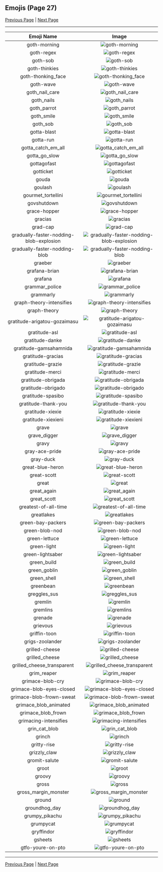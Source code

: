 
## Emojis (Page 27)

[Previous Page](/docs/rc/page-g-0026.md)
  | [Next Page](/docs/rc/page-g-0028.md)

<hr />

|Emoji Name|Image|
| :-: | :-: |
|goth-morning| ![goth-morning](/emojis/rc/goth-morning.png)|
|goth-regex| ![goth-regex](/emojis/rc/goth-regex.png)|
|goth-sob| ![goth-sob](/emojis/rc/goth-sob.png)|
|goth-thinkies| ![goth-thinkies](/emojis/rc/goth-thinkies.png)|
|goth-thonking_face| ![goth-thonking_face](/emojis/rc/goth-thonking_face.png)|
|goth-wave| ![goth-wave](/emojis/rc/goth-wave.png)|
|goth_nail_care| ![goth_nail_care](/emojis/rc/goth_nail_care.jpg)|
|goth_nails| ![goth_nails](/emojis/rc/goth_nails.png)|
|goth_parrot| ![goth_parrot](/emojis/rc/goth_parrot.gif)|
|goth_smile| ![goth_smile](/emojis/rc/goth_smile.png)|
|goth_sob| ![goth_sob](/emojis/rc/goth_sob.jpg)|
|gotta-blast| ![gotta-blast](/emojis/rc/gotta-blast.jpg)|
|gotta-run| ![gotta-run](/emojis/rc/gotta-run.gif)|
|gotta_catch_em_all| ![gotta_catch_em_all](/emojis/rc/gotta_catch_em_all.jpg)|
|gotta_go_slow| ![gotta_go_slow](/emojis/rc/gotta_go_slow.gif)|
|gottagofast| ![gottagofast](/emojis/rc/gottagofast.gif)|
|gotticket| ![gotticket](/emojis/rc/gotticket.gif)|
|gouda| ![gouda](/emojis/rc/gouda.jpg)|
|goulash| ![goulash](/emojis/rc/goulash.png)|
|gourmet_tortellini| ![gourmet_tortellini](/emojis/rc/gourmet_tortellini.png)|
|govshutdown| ![govshutdown](/emojis/rc/govshutdown.png)|
|grace-hopper| ![grace-hopper](/emojis/rc/grace-hopper.png)|
|gracias| ![gracias](/emojis/rc/gracias.gif)|
|grad-cap| ![grad-cap](/emojis/rc/grad-cap.gif)|
|gradually-faster-nodding-blob-explosion| ![gradually-faster-nodding-blob-explosion](/emojis/rc/gradually-faster-nodding-blob-explosion.gif)|
|gradually-faster-nodding-blob| ![gradually-faster-nodding-blob](/emojis/rc/gradually-faster-nodding-blob.gif)|
|graeber| ![graeber](/emojis/rc/graeber.png)|
|grafana-brian| ![grafana-brian](/emojis/rc/grafana-brian.png)|
|grafana| ![grafana](/emojis/rc/grafana.png)|
|grammar_police| ![grammar_police](/emojis/rc/grammar_police.png)|
|grammarly| ![grammarly](/emojis/rc/grammarly.png)|
|graph-theory-intensifies| ![graph-theory-intensifies](/emojis/rc/graph-theory-intensifies.gif)|
|graph-theory| ![graph-theory](/emojis/rc/graph-theory.png)|
|gratitude-arigatou-gozaimasu| ![gratitude-arigatou-gozaimasu](/emojis/rc/gratitude-arigatou-gozaimasu.png)|
|gratitude-asl| ![gratitude-asl](/emojis/rc/gratitude-asl.gif)|
|gratitude-danke| ![gratitude-danke](/emojis/rc/gratitude-danke.png)|
|gratitude-gamsahamnida| ![gratitude-gamsahamnida](/emojis/rc/gratitude-gamsahamnida.png)|
|gratitude-gracias| ![gratitude-gracias](/emojis/rc/gratitude-gracias.png)|
|gratitude-grazie| ![gratitude-grazie](/emojis/rc/gratitude-grazie.png)|
|gratitude-merci| ![gratitude-merci](/emojis/rc/gratitude-merci.png)|
|gratitude-obrigada| ![gratitude-obrigada](/emojis/rc/gratitude-obrigada.png)|
|gratitude-obrigado| ![gratitude-obrigado](/emojis/rc/gratitude-obrigado.png)|
|gratitude-spasibo| ![gratitude-spasibo](/emojis/rc/gratitude-spasibo.png)|
|gratitude-thank-you| ![gratitude-thank-you](/emojis/rc/gratitude-thank-you.png)|
|gratitude-xiexie| ![gratitude-xiexie](/emojis/rc/gratitude-xiexie.png)|
|gratitude-xiexieni| ![gratitude-xiexieni](/emojis/rc/gratitude-xiexieni.png)|
|grave| ![grave](/emojis/rc/grave.jpg)|
|grave_digger| ![grave_digger](/emojis/rc/grave_digger.png)|
|gravy| ![gravy](/emojis/rc/gravy.png)|
|gray-ace-pride| ![gray-ace-pride](/emojis/rc/gray-ace-pride.png)|
|gray-duck| ![gray-duck](/emojis/rc/gray-duck.png)|
|great-blue-heron| ![great-blue-heron](/emojis/rc/great-blue-heron.png)|
|great-scott| ![great-scott](/emojis/rc/great-scott.png)|
|great| ![great](/emojis/rc/great.jpg)|
|great_again| ![great_again](/emojis/rc/great_again.jpg)|
|great_scott| ![great_scott](/emojis/rc/great_scott.png)|
|greatest-of-all-time| ![greatest-of-all-time](/emojis/rc/greatest-of-all-time.png)|
|greatlakes| ![greatlakes](/emojis/rc/greatlakes.png)|
|green-bay-packers| ![green-bay-packers](/emojis/rc/green-bay-packers.png)|
|green-blob-nod| ![green-blob-nod](/emojis/rc/green-blob-nod.gif)|
|green-lettuce| ![green-lettuce](/emojis/rc/green-lettuce.png)|
|green-light| ![green-light](/emojis/rc/green-light.jpg)|
|green-lightsaber| ![green-lightsaber](/emojis/rc/green-lightsaber.png)|
|green_build| ![green_build](/emojis/rc/green_build.png)|
|green_goblin| ![green_goblin](/emojis/rc/green_goblin.png)|
|green_shell| ![green_shell](/emojis/rc/green_shell.png)|
|greenbean| ![greenbean](/emojis/rc/greenbean.png)|
|greggles_sus| ![greggles_sus](/emojis/rc/greggles_sus.png)|
|gremlin| ![gremlin](/emojis/rc/gremlin.png)|
|gremlins| ![gremlins](/emojis/rc/gremlins.png)|
|grenade| ![grenade](/emojis/rc/grenade.png)|
|grievous| ![grievous](/emojis/rc/grievous.gif)|
|griffin-toon| ![griffin-toon](/emojis/rc/griffin-toon.png)|
|grigs-zoolander| ![grigs-zoolander](/emojis/rc/grigs-zoolander.png)|
|grilled-cheese| ![grilled-cheese](/emojis/rc/grilled-cheese.png)|
|grilled_cheese| ![grilled_cheese](/emojis/rc/grilled_cheese.png)|
|grilled_cheese_transparent| ![grilled_cheese_transparent](/emojis/rc/grilled_cheese_transparent.png)|
|grim_reaper| ![grim_reaper](/emojis/rc/grim_reaper.jpg)|
|grimace-blob-cry| ![grimace-blob-cry](/emojis/rc/grimace-blob-cry.png)|
|grimace-blob-eyes-closed| ![grimace-blob-eyes-closed](/emojis/rc/grimace-blob-eyes-closed.png)|
|grimace-blob-frown-sweat| ![grimace-blob-frown-sweat](/emojis/rc/grimace-blob-frown-sweat.png)|
|grimace_blob_animated| ![grimace_blob_animated](/emojis/rc/grimace_blob_animated.gif)|
|grimace_blob_frown| ![grimace_blob_frown](/emojis/rc/grimace_blob_frown.gif)|
|grimacing-intensifies| ![grimacing-intensifies](/emojis/rc/grimacing-intensifies.gif)|
|grin_cat_blob| ![grin_cat_blob](/emojis/rc/grin_cat_blob.png)|
|grinch| ![grinch](/emojis/rc/grinch.gif)|
|gritty-rise| ![gritty-rise](/emojis/rc/gritty-rise.gif)|
|grizzly_claw| ![grizzly_claw](/emojis/rc/grizzly_claw.png)|
|gromit-salute| ![gromit-salute](/emojis/rc/gromit-salute.png)|
|groot| ![groot](/emojis/rc/groot.gif)|
|groovy| ![groovy](/emojis/rc/groovy.jpg)|
|gross| ![gross](/emojis/rc/gross.png)|
|gross_margin_monster| ![gross_margin_monster](/emojis/rc/gross_margin_monster.png)|
|ground| ![ground](/emojis/rc/ground.jpg)|
|groundhog_day| ![groundhog_day](/emojis/rc/groundhog_day.jpg)|
|grumpy_pikachu| ![grumpy_pikachu](/emojis/rc/grumpy_pikachu.png)|
|grumpycat| ![grumpycat](/emojis/rc/grumpycat.png)|
|gryffindor| ![gryffindor](/emojis/rc/gryffindor.png)|
|gsheets| ![gsheets](/emojis/rc/gsheets.png)|
|gtfo-youre-on-pto| ![gtfo-youre-on-pto](/emojis/rc/gtfo-youre-on-pto.gif)|

<hr/>

[Previous Page](/docs/rc/page-g-0026.md)
  | [Next Page](/docs/rc/page-g-0028.md)